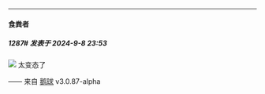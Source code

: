 ﻿
*****

####  食粪者  
##### 1287#       发表于 2024-9-8 23:53

<img src="https://p.sda1.dev/19/030be9e90254847937abf665cc04286d/image.jpg" referrerpolicy="no-referrer">
太变态了

—— 来自 [鹅球](https://www.pgyer.com/xfPejhuq) v3.0.87-alpha

